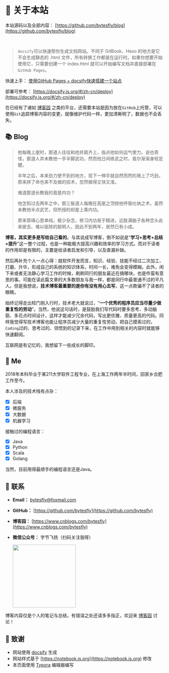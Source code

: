# 🎉 关于本站

本站源码以及全部内容： [https://github.com/bytesfly/blog](https://github.com/bytesfly/blog)

<img src="https://img.shields.io/github/stars/bytesfly/blog" data-origin="https://img.shields.io/github/stars/bytesfly/blog" alt=""> 
<img src="https://img.shields.io/github/forks/bytesfly/blog" data-origin="https://img.shields.io/github/forks/bytesfly/blog" alt="">
<img src="https://img.shields.io/github/license/bytesfly/blog" data-origin="https://img.shields.io/github/license/bytesfly/blog" alt="">

> `docsify`可以快速帮你生成文档网站。不同于 GitBook、Hexo 的地方是它不会生成静态的 .html 文件，所有转换工作都是在运行时。如果你想要开始使用它，只需要创建一个 index.html 就可以开始编写文档并直接部署在`GitHub Pages`。

快速上手： [使用GitHub Pages + docsify快速搭建一个站点](https://www.cnblogs.com/bytesfly/p/github-pages-docsify.html)

部署可参考： [https://docsify.js.org/#/zh-cn/deploy](https://docsify.js.org/#/zh-cn/deploy)  

在已经有了诸如 [博客园](https://www.cnblogs.com/bytesfly) 之类的平台，还需要本站是因为放在`GitHub`上托管，可以使用`Git`追踪博客内容的变更，就像维护代码一样，更加清晰明了，数据也不会丢失。

## 📚 Blog

> 他每晚上崖时，那道人往往和他并肩齐上，指点他如何运气使力。说也奇怪，那道人并未教他一手半脚武功，然而他日间练武之时，竟尔渐渐身轻足健。
>
> 半年之后，本来劲力使不到的地方，现下一伸手就自然而然的用上了巧劲，原来拼了命也来不及做的招术，忽然做得又快又准。
>
> 难道那道长教我的竟是内功？
>
> 他怎知过去两年之中，那三髻道人每晚在高崖之顶授他呼吸吐纳之术，虽然未教他半点武艺，但所授的却是上乘内功。
>
> 原来郭靖心思单纯，极少杂念，修习内功易于精进，远胜满脑子各种念头此来彼去、难以驱除的聪明人，因此不到两年，居然已有小成。

**博客，其实更多是写给自己看的**。与其说成写博客，倒不如说是“**学习+思考+总结+提升**”这一整个过程，也是一种能极大提高兴趣和效率的学习方式。而对于读者的作用却是有限的，主要是给读者启发和引导，以及查漏补缺。

然后再补充个人一点心得：就软件开发而言，知识、经验、技能不经过二次加工、打磨、升华，形成自己的系统的知识体系，时间一长，难免会变得模糊。此外，闲下来或者无法静心学习工作的时候，刷刷同行的朋友最近在搞哪块，也是件蛮有意思的事。可能在读此篇文章的大多数朋友与我一样，都是同行中最普通不过的平凡人。但是我想说，**技术博客最重要的是你有没有用心去写**，这一点欺骗不了读者的眼睛。

始终记得走出校门刚入行时，技术老大就说过，“**一个优秀的程序员应当尽量少做重复性的劳动**”。当然，他说这句话时，是鼓励我们写代码时要多思考、多动脑筋、多花点时间设计，这样才能减少冗余代码，写出更优雅、质量更高的代码。同样我觉得写技术博客也能让程序员减少大量的重复性劳动，把自己摸索过的，`Coding`过的、思考过的、领悟到的记录下来，在工作中用到相关的内容时就能够快速翻阅。

互联网是有记忆的，我想留下一些成长的脚印。


## 🐼 Me

2018年本科毕业于某211大学软件工程专业，在上海工作两年半时间，回家乡合肥工作至今。  

本人涉及的技术栈有点杂：  
- [x] 后端
- [x] 微服务
- [x] 大数据
- [x] 机器学习

接触过的编程语言：  
- [x] Java
- [x] Python
- [x] Scala
- [x] Golang

当然，目前用得最顺手的编程语言还是Java。



## 💌 联系

- **Email：** bytesfly@foxmail.com

- **GitHub：** [https://github.com/bytesfly](https://github.com/bytesfly)

- **博客园：** [https://www.cnblogs.com/bytesfly](https://www.cnblogs.com/bytesfly)

- **微信公众号：** 字节飞扬（扫码关注我呀）

  <div ><img src="https://img2020.cnblogs.com/blog/1546632/202109/1546632-20210923090812528-762106506.png" width="200" height="200" /></div>

博客内容仅是个人的笔记与总结，有错误之处还请多多指正，欢迎来 [博客园](https://www.cnblogs.com/bytesfly) 讨论！

## 🍋 致谢

- 网站使用 [docsify](https://docsify.js.org/#/zh-cn/) 生成
- 网站样式基于 [https://notebook.js.org](https://notebook.js.org) 修改
- 本页面使用 [Typora](https://www.typora.io/) 编辑器编写
